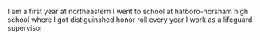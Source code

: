 I am a first year at northeastern
I went to school at hatboro-horsham high school where I got distiguinshed honor roll every year
I work as a lifeguard supervisor
